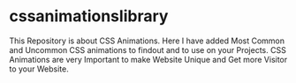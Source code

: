 # cssanimationslibrary
This Repository is about CSS Animations. Here I have added Most Common and Uncommon CSS animations to findout and to use on your Projects. CSS Animations are very Important to make Website Unique and Get more Visitor to your Website.
